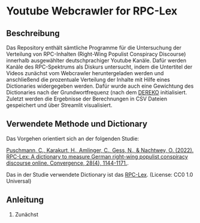 # Youtube Webcrawler for RPC-Lex

## Beschreibung

Das Repository enthält sämtliche Programme für die Untersuchung der Verteilung von RPC-Inhalten (Right-Wing Populist Conspiracy Discourse) innerhalb ausgewählter deutschprachiger Youtube Kanäle.
Dafür werden Kanäle des RPC-Spektrums als Diskurs untersucht, indem die Untertitel der Videos zunächst vom Webcrawler heruntergeladen werden und anschließend die prozentuale Verteilung der Inhalte
mit Hilfe eines Dictionaries widergegeben werden. Dafür wurde auch eine Gewichtung des Dictionaries nach der Grundwortfrequenz (nach dem [DEREKO](https://www.ids-mannheim.de/digspra/kl/projekte/korpora/) initialisiert.
Zuletzt werden die Ergebnisse der Berechnungen in CSV Dateien gespeichert und über Streamlit visualisiert.

## Verwendete Methode und Dictionary

Das Vorgehen orientiert sich an der folgenden Studie:

[Puschmann, C., Karakurt, H., Amlinger, C., Gess, N., & Nachtwey, O. (2022). RPC-Lex: A dictionary to measure German right-wing populist conspiracy discourse online. Convergence, 28(4), 1144-1171.](https://doi.org/10.1177/13548565221109440
).

Das in der Studie verwendete Dictionary ist das [RPC-Lex](https://osf.io/s48cj/). (License: CC0 1.0 Universal)

## Anleitung

1. Zunächst 
